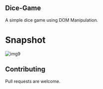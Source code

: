 ## Dice-Game
A simple dice game using DOM Manipulation.

# Snapshot
![img9](https://user-images.githubusercontent.com/56764533/85941868-3c124880-b943-11ea-99e0-4741413e5888.png)

## Contributing
Pull requests are welcome.
